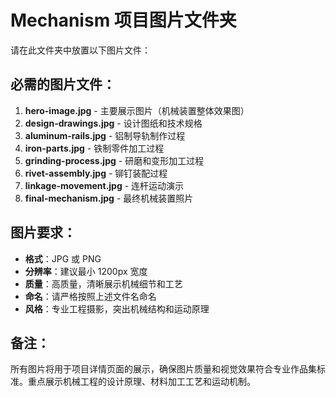 # Mechanism 项目图片文件夹

请在此文件夹中放置以下图片文件：

## 必需的图片文件：

1. **hero-image.jpg** - 主要展示图片（机械装置整体效果图）
2. **design-drawings.jpg** - 设计图纸和技术规格
3. **aluminum-rails.jpg** - 铝制导轨制作过程
4. **iron-parts.jpg** - 铁制零件加工过程
5. **grinding-process.jpg** - 研磨和变形加工过程
6. **rivet-assembly.jpg** - 铆钉装配过程
7. **linkage-movement.jpg** - 连杆运动演示
8. **final-mechanism.jpg** - 最终机械装置照片

## 图片要求：

- **格式**：JPG 或 PNG
- **分辨率**：建议最小 1200px 宽度
- **质量**：高质量，清晰展示机械细节和工艺
- **命名**：请严格按照上述文件名命名
- **风格**：专业工程摄影，突出机械结构和运动原理

## 备注：

所有图片将用于项目详情页面的展示，确保图片质量和视觉效果符合专业作品集标准。重点展示机械工程的设计原理、材料加工工艺和运动机制。 